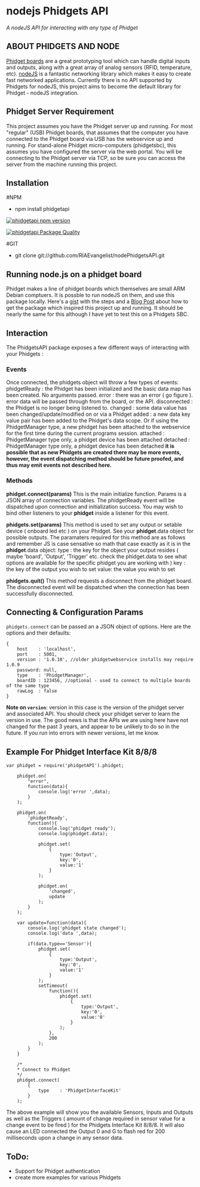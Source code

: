 # nodejs Phidgets API
_A nodeJS API for interacting with any type of Phidget_

## ABOUT PHIDGETS AND NODE
[Phidget boards](http://http://www.phidgets.com/) are a great prototyping tool which can handle digital inputs and outputs, along with a great array of analog sensors (RFID, temperature, etc).  [nodeJS](http://nodejs.org) is a fantastic networking library which makes it easy to create fast networked applications.  Currently there is no API supported by Phidgets for nodeJS, this project aims to become the default library for Phidget - nodeJS integration.

## Phidget Server Requirement
This project assumes you have the Phidget server up and running.  For most "regular" (USB) Phidget boards, that assumes that the computer you have connected to the Phidget board via USB has the webservice up and running.  For stand-alone Phidget micro-computers (phidgetsbc), this assumes you have configured the server via the web portal.  You will be connecting to the Phidget server via TCP, so be sure you can access the server from the machine running this project.

## Installation
#NPM
* npm install phidgetapi  

[![phidgetapi npm version](https://badge.fury.io/js/phidgetapi.svg)](https://www.npmjs.com/package/phidgetapi)

[![phidgetapi Package Quality](http://npm.packagequality.com/badge/phidgetapi.png)](https://www.npmjs.com/package/phidgetapi)


#GIT

* git clone git://github.com/RIAEvangelist/nodePhidgetsAPI.git

## Running node.js on a phidget board
Phidget makes a line of phidget boards which themselves are small ARM Debian comptuers.  It is possble to run nodeJS on them, and use this package locally.  Here's a [gist](https://gist.github.com/1574158) with the steps and a [Blog Post](http://blog.evantahler.com/node-js-running-on-a-phidgets-sbc2-board) about how to get the package which inspired this project up and running. It should be nearly the same for this although I have yet to test this on a Phidgets SBC.

## Interaction

The PhidgetsAPI package exposes a few different ways of interacting with your Phidgets :

### Events

Once connected, the phidgets object will throw a few types of  events: 
    phidgetReady : the Phidget has been initialized and the basic data map has been created. No arguments passed.
    error        : there was an error ( go figure ). error data will be passed through from the board, or the API.
    disconnected : the Phidget is no longer being listened to.
    changed      : some data value has been changed/update/modified on or via a Phidget
    added        : a new data key value pair has been added to the Phidget's data scope. Or if using the PhidgetManager type, a new phidget has been attached to the webservice for the first time during the current programs session.
    attached     : PhidgetManager type only, a phidget device has been attached
    detached     : PhidgetManager type only, a phidget device has been detached
__it is possible that as new Phidgets are created there may be more events, however, the event dispatching method should be future proofed, and thus may emit events not described here.__

### Methods

__phidget.connect(params)__  This is the main initialize function.  Params is a JSON array of connection variables.  The phidgetReady event will be dispatched upon connection and initialization success. You may wish to bind other listeners to your __phidget__ inside a listener for this event.

__phidgets.set(params)__  This method is used to set any output or setable device ( onboard led etc ) on your Phidget. See your __phidget__.data object for possible outputs. The paramaters required for this method are as follows and remember JS is case sensative so math that case exactly as it is in the __phidget__.data object:
    type : the key for the object your output resides ( maybe 'board', 'Output', 'Trigger' etc. check the phidget.data to see what options are available for the specific phidget you are working with )
    key  : the key of the output you wish to set
    value: the value you wish to set

__phidgets.quit()__ This method requests a disconnect from the phidget board.  The disconnected event will be dispatched when the connection has been successfully disconnected. 

## Connecting & Configuration Params
`phidgets.connect` can be passed an a JSON object of options.  Here are the options and their defaults:

	{
		host    : 'localhost',
		port    : 5001,
		version : '1.0.10', //older phidgetwebservice installs may require 1.0.9
		password: null,
		type    : 'PhidgetManager',
		boardID : 123456, //optional - used to connect to multiple boards of the same type
		rawLog  : false
	}

__Note on `version`__: version in this case is the version of the phidget server and associated API.  You should check your phidget server to learn the version in use.  The good news is that the APIs we are using here have not changed for the past 3 years, and appear to be unlikely to do so in the future.  If you run into errors with newer versions, let me know.


## Example For Phidget Interface Kit 8/8/8

	var phidget = require('phidgetAPI').phidget;

        phidget.on(
            "error", 
            function(data){
                console.log('error ',data);
            }
        );

        phidget.on(
            'phidgetReady',
            function(){
                console.log('phidget ready');
                console.log(phidget.data);

                phidget.set(
                    {
                        type:'Output',
                        key:'0',
                        value:'1'
                    }
                );

                phidget.on(
                    'changed', 
                    update
                );
            }
        );

        var update=function(data){
            console.log('phidget state changed');
            console.log('data ',data);

            if(data.type=='Sensor'){
                phidget.set(
                    {
                        type:'Output',
                        key:'0',
                        value:'1'
                    }
                );
                setTimeout(
                    function(){
                        phidget.set(
                            {
                                type:'Output',
                                key:'0',
                                value:'0'
                            }
                        );
                    },
                    200
                );
            }
        }
        
        /*
        * Connect to Phidget 
        */
        phidget.connect(
            {
                type    : 'PhidgetInterfaceKit'
            }
        );

The above example will show you the available Sensors, Inputs and Outputs as well as the Triggers ( amount of change required in sensor value for a change event to be fired ) for the Phidgets Interface Kit 8/8/8. It will also cause an LED connected the Output 0 and G to flash red for 200 milliseconds upon a change in any sensor data.

## ToDo:
* Support for Phidget authentication
* create more examples for various Phidgets
